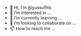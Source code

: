 - 👋 Hi, I’m @yussufhls
- 👀 I’m interested in ...
- 🌱 I’m currently learning ...
- 💞️ I’m looking to collaborate on ...
- 📫 How to reach me ...

<!---
yussufhls/yussufhls is a ✨ special ✨ repository because its `README.md` (this file) appears on your GitHub profile.
You can click the Preview link to take a look at your changes.
--->
